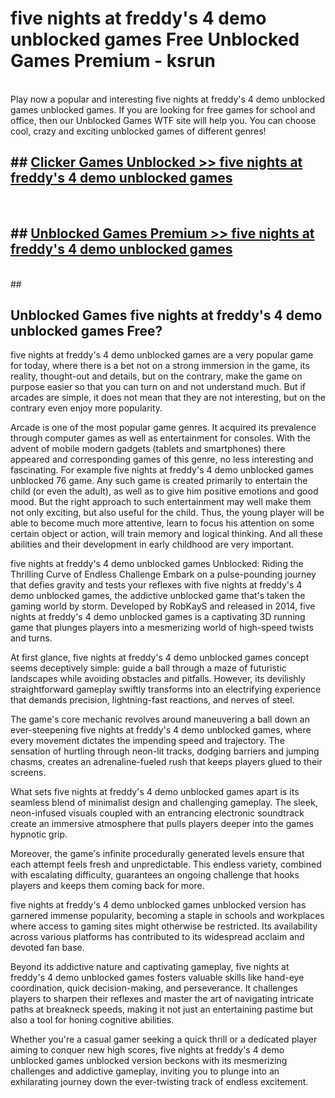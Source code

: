 # five nights at freddy's 4 demo unblocked games  Free Unblocked Games Premium - ksrun <br>
<br>
Play now a popular and interesting five nights at freddy's 4 demo unblocked games unblocked games. If you are looking for free games for school and office, then our Unblocked Games WTF site will help you. You can choose cool, crazy and exciting unblocked games of different genres!


## ##  [Clicker Games Unblocked >> five nights at freddy's 4 demo unblocked games](http://freeplayer.one?title=five_nights_at_freddy's_4_demo_unblocked_games&ref=UGames)
  <br>

##  ## [Unblocked Games Premium >> five nights at freddy's 4 demo unblocked games](http://freeplayer.one?title=five_nights_at_freddy's_4_demo_unblocked_games&ref=UGames)
  <br>
  ##



## Unblocked Games five nights at freddy's 4 demo unblocked games Free?

five nights at freddy's 4 demo unblocked games are a very popular game for today, where there is a bet not on a strong immersion in the game, its reality, thought-out and details, but on the contrary, make the game on purpose easier so that you can turn on and not understand much. But if arcades are simple, it does not mean that they are not interesting, but on the contrary even enjoy more popularity.

Arcade is one of the most popular game genres. It acquired its prevalence through computer games as well as entertainment for consoles. With the advent of mobile modern gadgets (tablets and smartphones) there appeared and corresponding games of this genre, no less interesting and fascinating. For example five nights at freddy's 4 demo unblocked games unblocked 76 game. Any such game is created primarily to entertain the child (or even the adult), as well as to give him positive emotions and good mood. But the right approach to such entertainment may well make them not only exciting, but also useful for the child. Thus, the young player will be able to become much more attentive, learn to focus his attention on some certain object or action, will train memory and logical thinking. And all these abilities and their development in early childhood are very important.

five nights at freddy's 4 demo unblocked games Unblocked: Riding the Thrilling Curve of Endless Challenge
Embark on a pulse-pounding journey that defies gravity and tests your reflexes with five nights at freddy's 4 demo unblocked games, the addictive unblocked game that's taken the gaming world by storm. Developed by RobKayS and released in 2014, five nights at freddy's 4 demo unblocked games is a captivating 3D running game that plunges players into a mesmerizing world of high-speed twists and turns.

At first glance, five nights at freddy's 4 demo unblocked games concept seems deceptively simple: guide a ball through a maze of futuristic landscapes while avoiding obstacles and pitfalls. However, its devilishly straightforward gameplay swiftly transforms into an electrifying experience that demands precision, lightning-fast reactions, and nerves of steel.

The game's core mechanic revolves around maneuvering a ball down an ever-steepening five nights at freddy's 4 demo unblocked games, where every movement dictates the impending speed and trajectory. The sensation of hurtling through neon-lit tracks, dodging barriers and jumping chasms, creates an adrenaline-fueled rush that keeps players glued to their screens.

What sets five nights at freddy's 4 demo unblocked games apart is its seamless blend of minimalist design and challenging gameplay. The sleek, neon-infused visuals coupled with an entrancing electronic soundtrack create an immersive atmosphere that pulls players deeper into the games hypnotic grip.

Moreover, the game's infinite procedurally generated levels ensure that each attempt feels fresh and unpredictable. This endless variety, combined with escalating difficulty, guarantees an ongoing challenge that hooks players and keeps them coming back for more.

five nights at freddy's 4 demo unblocked games unblocked version has garnered immense popularity, becoming a staple in schools and workplaces where access to gaming sites might otherwise be restricted. Its availability across various platforms has contributed to its widespread acclaim and devoted fan base.

Beyond its addictive nature and captivating gameplay, five nights at freddy's 4 demo unblocked games fosters valuable skills like hand-eye coordination, quick decision-making, and perseverance. It challenges players to sharpen their reflexes and master the art of navigating intricate paths at breakneck speeds, making it not just an entertaining pastime but also a tool for honing cognitive abilities.

Whether you're a casual gamer seeking a quick thrill or a dedicated player aiming to conquer new high scores, five nights at freddy's 4 demo unblocked games unblocked version beckons with its mesmerizing challenges and addictive gameplay, inviting you to plunge into an exhilarating journey down the ever-twisting track of endless excitement.